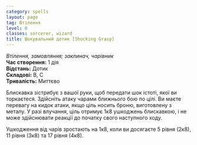```yaml
---
category: spells
layout: page
tag: Втілення
level: 0
classes: sorcerer, wizard
title: Шокувальний дотик [Shocking Grasp]
---
```


_Втілення, замовляння; заклинач, чарівник_    
**Час створення:** 1 дія    
**Відстань:** Дотик    
**Складові:** В, С    
**Тривалість:** Миттєво    

Блискавка зістрибує з вашої руки, щоб передати шок істоті, якої ви торкаєтеся. Здійсніть атаку чарами ближнього бою по цілі. Ви маєте перевагу на кидок атаки, якщо ціль носить броню, виготовлену з металу. У разі влучання, ціль отримує 1к8 ушкоджень блискавкою, і не може здійснювати реакції до початку свого наступного ходу.    

Ушкодження від чарів зростають на 1к8, коли ви досягаєте 5 рівня (2к8), 11 рівня (3к8) та 17 рівня (4к8). 
